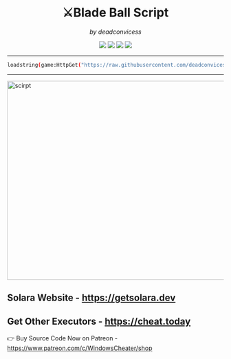 <h1 align="center">⚔Blade Ball Script</h1>
<p align="center"><i>by deadconvicess</i></p>

<p align="center">
  <img src="https://img.shields.io/badge/UI-Hydra%20UI-purple?style=for-the-badge&logo=lua" />
  <img src="https://img.shields.io/badge/Status-Working-brightgreen?style=for-the-badge&logo=roblox" />
  <img src="https://img.shields.io/badge/Game-Blade%20Ball-blue?style=for-the-badge&logo=roblox" />
  <img src="https://img.shields.io/badge/Source%20Code-Available%20on%20Patreon-orange?style=for-the-badge&logo=patreon" />
</p>

---


```bash
loadstring(game:HttpGet("https://raw.githubusercontent.com/deadconvicess/Bladeball-Script/main/main.lua"))()
```
---

<img width="807" height="463" alt="scirpt" src="https://github.com/user-attachments/assets/1ae816d9-1bec-4e86-ba41-fc7942cdbc16" />

Solara Website - https://getsolara.dev
---
Get Other Executors - https://cheat.today
---
👉 Buy Source Code Now on Patreon - https://www.patreon.com/c/WindowsCheater/shop













